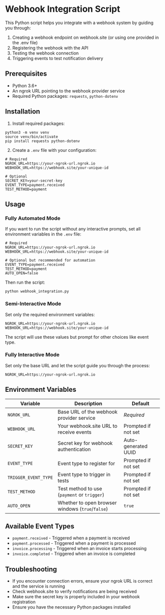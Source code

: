 # Webhook Integration Script

This Python script helps you integrate with a webhook system by guiding you through:
1. Creating a webhook endpoint on webhook.site (or using one provided in the .env file)
2. Registering the webhook with the API
3. Testing the webhook connection
4. Triggering events to test notification delivery

## Prerequisites

- Python 3.6+
- An ngrok URL pointing to the webhook provider service
- Required Python packages: `requests`, `python-dotenv`

## Installation

1. Install required packages:
```
python3 -m venv venv
source venv/bin/activate
pip install requests python-dotenv
```

2. Create a `.env` file with your configuration:
```
# Required
NGROK_URL=https://your-ngrok-url.ngrok.io
WEBHOOK_URL=https://webhook.site/your-unique-id

# Optional
SECRET_KEY=your-secret-key
EVENT_TYPE=payment.received
TEST_METHOD=payment
```

## Usage

### Fully Automated Mode

If you want to run the script without any interactive prompts, set all environment variables in the `.env` file:

```
# Required
NGROK_URL=https://your-ngrok-url.ngrok.io
WEBHOOK_URL=https://webhook.site/your-unique-id

# Optional but recommended for automation
EVENT_TYPE=payment.received
TEST_METHOD=payment
AUTO_OPEN=false
```

Then run the script:

```
python webhook_integration.py
```

### Semi-Interactive Mode

Set only the required environment variables:

```
NGROK_URL=https://your-ngrok-url.ngrok.io
WEBHOOK_URL=https://webhook.site/your-unique-id
```

The script will use these values but prompt for other choices like event type.

### Fully Interactive Mode

Set only the base URL and let the script guide you through the process:

```
NGROK_URL=https://your-ngrok-url.ngrok.io
```

## Environment Variables

| Variable | Description | Default |
|----------|-------------|---------|
| `NGROK_URL` | Base URL of the webhook provider service | *Required* |
| `WEBHOOK_URL` | Your webhook.site URL to receive events | Prompted if not set |
| `SECRET_KEY` | Secret key for webhook authentication | Auto-generated UUID |
| `EVENT_TYPE` | Event type to register for | Prompted if not set |
| `TRIGGER_EVENT_TYPE` | Event type to trigger in tests | Prompted if not set |
| `TEST_METHOD` | Test method to use (`payment` or `trigger`) | Prompted if not set |
| `AUTO_OPEN` | Whether to open browser windows (`true`/`false`) | `true` |

## Available Event Types

- `payment.received` - Triggered when a payment is received
- `payment.processed` - Triggered when a payment is processed
- `invoice.processing` - Triggered when an invoice starts processing
- `invoice.completed` - Triggered when an invoice is completed

## Troubleshooting

- If you encounter connection errors, ensure your ngrok URL is correct and the service is running
- Check webhook.site to verify notifications are being received
- Make sure the secret key is properly included in your webhook registration
- Ensure you have the necessary Python packages installed 